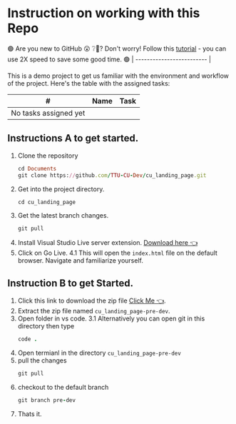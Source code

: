 # Instruction on working with this Repo



🟢 Are you new to GitHub 😮 ❔🤔? Don't worry! Follow this [tutorial](https://www.youtube.com/watch?v=AdzKzlp66sQ) - you can use 2X speed to save some good time. 🟢
| ------------------------- |

This is a demo project to get us familiar with the environment and workflow of the project.
Here's the table with the assigned tasks:

| #   | Name      | Task                                                           |
| --- | --------- | --------------------------------------------------------------- |
| No tasks assigned yet   |

## Instructions A to get started.
1. Clone the repository
   ```ruby
   cd Documents
   git clone https://github.com/TTU-CU-Dev/cu_landing_page.git
   ```
2. Get into the project directory.
   ```ruby
   cd cu_landing_page
   ```
3. Get the latest branch changes.
   ```ruby
   git pull
   ```
4. Install Visual Studio Live server extension. [Download here 👈](https://marketplace.visualstudio.com/items?itemName=ritwickdey.LiveServer)
5. Click on Go Live.
  4.1 This will open the `index.html` file on the default browser.
   Navigate and familiarize yourself.
## Instruction B to get Started.
1. Click this link to download the zip file [Click Me 👈](https://github.com/TTU-CU-Dev/cu_landing_page/archive/refs/heads/pre-dev.zip).
2. Extract the zip file named `cu_landing_page-pre-dev`.
3. Open folder in vs code.
   3.1 Alternatively you can open git in this directory then type
   ```ruby
   code .
   ```
4. Open termianl in the directory `cu_landing_page-pre-dev`
5. pull the changes
   ```ruby
   git pull
   ```
6. checkout to the default branch
   ```ruby
   git branch pre-dev
   ```
7. Thats it.
